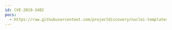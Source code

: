 ```yaml
---
id: CVE-2019-3402
pocs:
  - https://raw.githubusercontent.com/projectdiscovery/nuclei-templates/master/cves/2019/CVE-2019-3402.yaml
---
```

